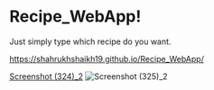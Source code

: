 # Recipe_WebApp!
Just simply type which recipe do you want.

https://shahrukhshaikh19.github.io/Recipe_WebApp/

[Screenshot (324)_2](https://user-images.githubusercontent.com/79331339/117754243-948ac580-b237-11eb-9840-af3e4b54866d.png)
![Screenshot (325)_2](https://user-images.githubusercontent.com/79331339/117754247-96548900-b237-11eb-9720-0b72c42ca64e.png)
